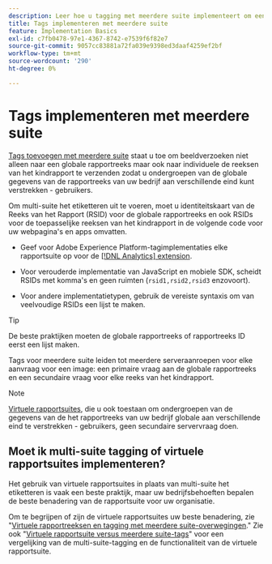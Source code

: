 ```yaml
---
description: Leer hoe u tagging met meerdere suite implementeert om een verzoek om een image naar meerdere rapportsuite te verzenden.
title: Tags implementeren met meerdere suite
feature: Implementation Basics
exl-id: c7fb0478-97e1-4367-8742-e7539f6f82e7
source-git-commit: 9057cc83881a72fa039e9398ed3daaf4259ef2bf
workflow-type: tm+mt
source-wordcount: '290'
ht-degree: 0%

---
```


# Tags implementeren met meerdere suite

[Tags toevoegen met meerdere suite](/help/admin/admin/c-manage-report-suites/rollup-report-suite.md) staat u toe om beeldverzoeken niet alleen naar een globale rapportreeks maar ook naar individuele de reeksen van het kindrapport te verzenden zodat u ondergroepen van de globale gegevens van de rapportreeks van uw bedrijf aan verschillende eind kunt verstrekken - gebruikers.

Om multi-suite het etiketteren uit te voeren, moet u identiteitskaart van de Reeks van het Rapport (RSID) voor de globale rapportreeks en ook RSIDs voor de toepasselijke reeksen van het kindrapport in de volgende code voor uw webpagina&#39;s en apps omvatten.

* Geef voor Adobe Experience Platform-tagimplementaties elke rapportsuite op voor de [[!DNL Analytics] extension](https://experienceleague.adobe.com/docs/experience-platform/tags/extensions/adobe/analytics/overview.html).

* Voor verouderde implementatie van JavaScript en mobiele SDK, scheidt RSIDs met komma&#39;s en geen ruimten (`rsid1,rsid2,rsid3` enzovoort).

* Voor andere implementatietypen, gebruik de vereiste syntaxis om van veelvoudige RSIDs een lijst te maken.

>[!TIP]
>
> De beste praktijken moeten de globale rapportreeks of rapportreeks ID eerst een lijst maken.

Tags voor meerdere suite leiden tot meerdere serveraanroepen voor elke aanvraag voor een image: een primaire vraag aan de globale rapportreeks en een secundaire vraag voor elke reeks van het kindrapport.

>[!NOTE]
>
> [Virtuele rapportsuites](/help/components/vrs/vrs-about.md), die u ook toestaan om ondergroepen van de gegevens van de het rapportreeks van uw bedrijf globale aan verschillende eind te verstrekken - gebruikers, geen secundaire servervraag doen.

## Moet ik multi-suite tagging of virtuele rapportsuites implementeren?

Het gebruik van virtuele rapportsuites in plaats van multi-suite het etiketteren is vaak een beste praktijk, maar uw bedrijfsbehoeften bepalen de beste benadering van de rapportsuite voor uw organisatie.

Om te begrijpen of zijn de virtuele rapportsuites uw beste benadering, zie &quot;[Virtuele rapportreeksen en tagging met meerdere suite-overwegingen](/help/components/vrs/vrs-considerations.md).&quot; Zie ook &quot;[Virtuele rapportsuite versus meerdere suite-tags](/help/components/vrs/vrs-about.md#section_317E4D21CCD74BC38166D2F57D214F78)&quot; voor een vergelijking van de multi-suite-tagging en de functionaliteit van de virtuele rapportsuite.
